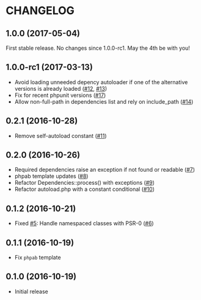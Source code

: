 # CHANGELOG

## 1.0.0 (2017-05-04)

First stable release.  No changes since 1.0.0-rc1.  May the 4th be with you!

## 1.0.0-rc1 (2017-03-13)

* Avoid loading unneeded depency autoloader if one of the alternative
  versions is already loaded
  ([#12](https://github.com/php-fedora/autoloader/issues/12),
  [#13](https://github.com/php-fedora/autoloader/pull/13))
* Fix for recent phpunit versions
  ([#17](https://github.com/php-fedora/autoloader/pull/17))
* Allow non-full-path in dependencies list and rely on include_path
  ([#14](https://github.com/php-fedora/autoloader/pull/14))

## 0.2.1 (2016-10-28)

* Remove self-autoload constant
  ([#11](https://github.com/php-fedora/autoloader/pull/11))

## 0.2.0 (2016-10-26)

* Required dependencies raise an exception if not found or readable
  ([#7](https://github.com/php-fedora/autoloader/pull/7))
* phpab template updates
  ([#8](https://github.com/php-fedora/autoloader/pull/8))
* Refactor Dependencies::process() with exceptions
  ([#9](https://github.com/php-fedora/autoloader/pull/9))
* Refactor autoload.php with a constant conditional
  ([#10](https://github.com/php-fedora/autoloader/pull/10))

## 0.1.2 (2016-10-21)

* Fixed [#5](https://github.com/php-fedora/autoloader/issues/5):
  Handle namespaced classes with PSR-0
  ([#6](https://github.com/php-fedora/autoloader/pull/6))

## 0.1.1 (2016-10-19)

* Fix `phpab` template

## 0.1.0 (2016-10-19)

* Initial release
